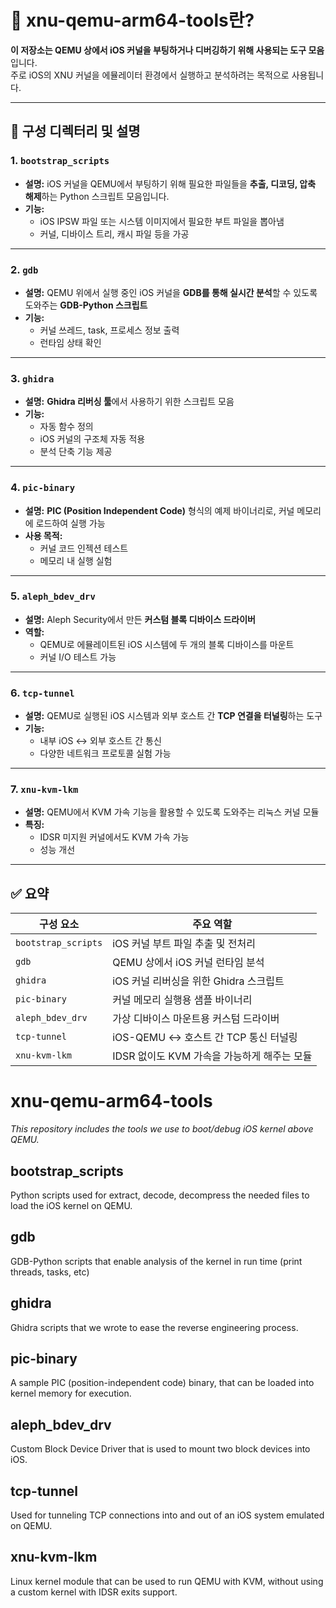 
# 🔧 xnu-qemu-arm64-tools란?

**이 저장소는 QEMU 상에서 iOS 커널을 부팅하거나 디버깅하기 위해 사용되는 도구 모음**입니다.  
주로 iOS의 XNU 커널을 에뮬레이터 환경에서 실행하고 분석하려는 목적으로 사용됩니다.

---

## 📁 구성 디렉터리 및 설명

### 1. `bootstrap_scripts`
- **설명:** iOS 커널을 QEMU에서 부팅하기 위해 필요한 파일들을 **추출, 디코딩, 압축 해제**하는 Python 스크립트 모음입니다.
- **기능:**
  - iOS IPSW 파일 또는 시스템 이미지에서 필요한 부트 파일을 뽑아냄
  - 커널, 디바이스 트리, 캐시 파일 등을 가공

---

### 2. `gdb`
- **설명:** QEMU 위에서 실행 중인 iOS 커널을 **GDB를 통해 실시간 분석**할 수 있도록 도와주는 **GDB-Python 스크립트**
- **기능:**
  - 커널 쓰레드, task, 프로세스 정보 출력
  - 런타임 상태 확인

---

### 3. `ghidra`
- **설명:** **Ghidra 리버싱 툴**에서 사용하기 위한 스크립트 모음
- **기능:**
  - 자동 함수 정의
  - iOS 커널의 구조체 자동 적용
  - 분석 단축 기능 제공

---

### 4. `pic-binary`
- **설명:** **PIC (Position Independent Code)** 형식의 예제 바이너리로, 커널 메모리에 로드하여 실행 가능
- **사용 목적:**
  - 커널 코드 인젝션 테스트
  - 메모리 내 실행 실험

---

### 5. `aleph_bdev_drv`
- **설명:** Aleph Security에서 만든 **커스텀 블록 디바이스 드라이버**
- **역할:**
  - QEMU로 에뮬레이트된 iOS 시스템에 두 개의 블록 디바이스를 마운트
  - 커널 I/O 테스트 가능

---

### 6. `tcp-tunnel`
- **설명:** QEMU로 실행된 iOS 시스템과 외부 호스트 간 **TCP 연결을 터널링**하는 도구
- **기능:**
  - 내부 iOS ↔ 외부 호스트 간 통신
  - 다양한 네트워크 프로토콜 실험 가능

---

### 7. `xnu-kvm-lkm`
- **설명:** QEMU에서 KVM 가속 기능을 활용할 수 있도록 도와주는 리눅스 커널 모듈
- **특징:**
  - IDSR 미지원 커널에서도 KVM 가속 가능
  - 성능 개선

---

## ✅ 요약

| 구성 요소           | 주요 역할                                      |
|--------------------|-----------------------------------------------|
| `bootstrap_scripts`| iOS 커널 부트 파일 추출 및 전처리               |
| `gdb`              | QEMU 상에서 iOS 커널 런타임 분석               |
| `ghidra`           | iOS 커널 리버싱을 위한 Ghidra 스크립트         |
| `pic-binary`       | 커널 메모리 실행용 샘플 바이너리               |
| `aleph_bdev_drv`   | 가상 디바이스 마운트용 커스텀 드라이버         |
| `tcp-tunnel`       | iOS-QEMU ↔ 호스트 간 TCP 통신 터널링           |
| `xnu-kvm-lkm`      | IDSR 없이도 KVM 가속을 가능하게 해주는 모듈    |





# xnu-qemu-arm64-tools


*This repository includes the tools we use to boot/debug iOS kernel above QEMU.*

## bootstrap_scripts ##
Python scripts used for extract, decode, decompress the needed files to load the iOS kernel on QEMU.

## gdb ##
GDB-Python scripts that enable analysis of the kernel in run time (print threads, tasks, etc)

## ghidra ##
Ghidra scripts that we wrote to ease the reverse engineering process.

## pic-binary ##
A sample PIC (position-independent code) binary, that can be loaded into kernel memory for execution.

## aleph_bdev_drv ##
Custom Block Device Driver that is used to mount two block devices into iOS.

## tcp-tunnel ##
Used for tunneling TCP connections into and out of an iOS system emulated on QEMU.

## xnu-kvm-lkm ##
Linux kernel module that can be used to run QEMU with KVM, without using a custom kernel with IDSR exits support.
